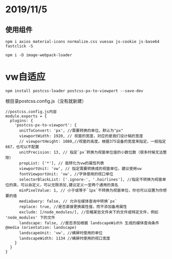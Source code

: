 # 2019/11/5

## 使用组件

`npm i axios material-icons normalize.css vuesax js-cookie js-base64 fastclick -S`

`npm i -D image-webpack-loader`

# vw自适应

`npm install postcss-loader postcss-px-to-viewport --save-dev`

根目录postcss.config.js（没有就新建）

```
//postcss.config.js内容
module.exports = {
  plugins: {
    'postcss-px-to-viewport': {
      unitToConvert: 'px', //需要转换的单位，默认为"px"
      viewportWidth: 1920, // 视窗的宽度，对应的是我们设计稿的宽度
      // viewportHeight: 1080,//视窗的高度，根据375设备的宽度来指定，一般指定667，也可以不配置
      unitPrecision: 13, // 指定`px`转换为视窗单位值的小数位数（很多时候无法整除）
      propList: ['*'], // 能转化为vw的属性列表
      viewportUnit: 'vw', // 指定需要转换成的视窗单位，建议使用vw
      fontViewportUnit: 'vw', //字体使用的视口单位
      selectorBlackList: ['.ignore-', '.hairlines'], //指定不转换为视窗单位的类，可以自定义，可以无限添加,建议定义一至两个通用的类名
      minPixelValue: 1, // 小于或等于`1px`不转换为视窗单位，你也可以设置为你想要的值
      mediaQuery: false, // 允许在媒体查询中转换`px`
      replace: true, //是否直接更换属性值，而不添加备用属性
      exclude: [/node_modules/], //忽略某些文件夹下的文件或特定文件，例如 'node_modules' 下的文件
      landscape: false, //是否添加根据 landscapeWidth 生成的媒体查询条件 @media (orientation: landscape)
      landscapeUnit: 'vw', //横屏时使用的单位
      landscapeWidth: 1134 //横屏时使用的视口宽度
    }
  }
}
```